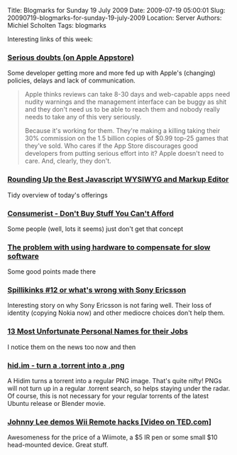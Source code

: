 Title: Blogmarks for Sunday 19 July 2009
Date: 2009-07-19 05:00:01
Slug: 20090719-blogmarks-for-sunday-19-july-2009
Location: Server
Authors: Michiel Scholten
Tags: blogmarks

<p>Interesting links of this week:</p>
<h3><a href="http://www.marco.org/143265621">Serious doubts (on Apple Appstore)</a></h3>
<p>Some developer getting more and more fed up with Apple's (changing) policies, delays and lack of communication.</p>

<blockquote><p>Apple thinks reviews can take 8-30 days and web-capable apps need nudity warnings and the management interface can be buggy as shit and they don't need us to be able to reach them and nobody really needs to take any of this very seriously.</p>

<p>Because it's working for them. They're making a killing taking their 30% commission on the 1.5 billion copies of $0.99 top-25 games that they've sold. Who cares if the App Store discourages good developers from putting serious effort into it? Apple doesn't need to care. And, clearly, they don't.</p></blockquote>
<h3><a href="http://blog.insicdesigns.com/2009/07/rounding-up-the-best-javascript-wysiwyg-and-markup-editor/">Rounding Up the Best Javascript WYSIWYG and Markup Editor</a></h3>
<p>Tidy overview of today's offerings</p>
<h3><a href="http://consumerist.com/consumer/clips/snl-skit-dont-buy-stuff-you-cant-afford-252491.php">Consumerist - Don't Buy Stuff You Can't Afford</a></h3>
<p>Some people (well, lots it seems) just don't get that concept</p>
<h3><a href="http://royal.pingdom.com/2009/07/15/the-problem-with-using-hardware-to-compensate-for-slow-software/">The problem with using hardware to compensate for slow software</a></h3>
<p>Some good points made there</p>
<h3><a href="http://www.mobile-review.com/articles/2009/birulki-18-en.shtml">Spillikinks #12 or what's wrong with Sony Ericsson</a></h3>
<p>Interesting story on why Sony Ericsson is not faring well. Their loss of identity (copying Nokia now) and other mediocre choices don't help them.</p>
<h3><a href="http://www.oddee.com/item_96755.aspx">13 Most Unfortunate Personal Names for their Jobs</a></h3>
<p>I notice them on the news too now and then</p>
<h3><a href="http://www.hid.im/">hid.im - turn a .torrent into a .png</a></h3>
<p>A Hidim turns a torrent into a regular PNG image. That's quite nifty! PNGs will not turn up in a regular .torrent search, so helps staying under the radar. Of course, this is not necessary for your regular torrents of the latest Ubuntu release or Blender movie.</p>
<h3><a href="http://www.ted.com/talks/lang/eng/johnny_lee_demos_wii_remote_hacks.html">Johnny Lee demos Wii Remote hacks [Video on TED.com]</a></h3>
<p>Awesomeness for the price of a Wiimote, a $5 IR pen or some small $10 head-mounted device. Great stuff.</p>
